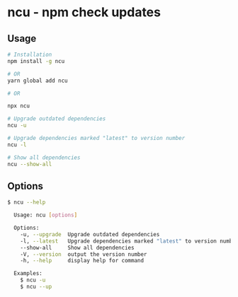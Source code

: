 # ncu - npm check updates

## Usage

```bash
# Installation
npm install -g ncu

# OR
yarn global add ncu

# OR

npx ncu
```

```bash
# Upgrade outdated dependencies
ncu -u
```

```bash
# Upgrade dependencies marked "latest" to version number
ncu -l
```

```bash
# Show all dependencies
ncu --show-all
```

## Options

```bash
$ ncu --help

  Usage: ncu [options]

  Options:
    -u, --upgrade  Upgrade outdated dependencies
    -l, --latest   Upgrade dependencies marked "latest" to version number
    --show-all     Show all dependencies
    -V, --version  output the version number
    -h, --help     display help for command

  Examples:
    $ ncu -u
    $ ncu --up
```
